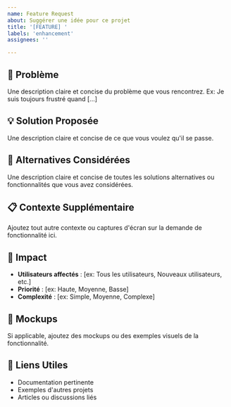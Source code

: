 ```yaml
---
name: Feature Request
about: Suggérer une idée pour ce projet
title: '[FEATURE] '
labels: 'enhancement'
assignees: ''

---
```


## 🚀 Problème

Une description claire et concise du problème que vous rencontrez. Ex: Je suis toujours frustré quand [...]

## 💡 Solution Proposée

Une description claire et concise de ce que vous voulez qu'il se passe.

## 🔄 Alternatives Considérées

Une description claire et concise de toutes les solutions alternatives ou fonctionnalités que vous avez considérées.

## 📋 Contexte Supplémentaire

Ajoutez tout autre contexte ou captures d'écran sur la demande de fonctionnalité ici.

## 🎯 Impact

- **Utilisateurs affectés** : [ex: Tous les utilisateurs, Nouveaux utilisateurs, etc.]
- **Priorité** : [ex: Haute, Moyenne, Basse]
- **Complexité** : [ex: Simple, Moyenne, Complexe]

## 📝 Mockups

Si applicable, ajoutez des mockups ou des exemples visuels de la fonctionnalité.

## 🔗 Liens Utiles

- Documentation pertinente
- Exemples d'autres projets
- Articles ou discussions liés
